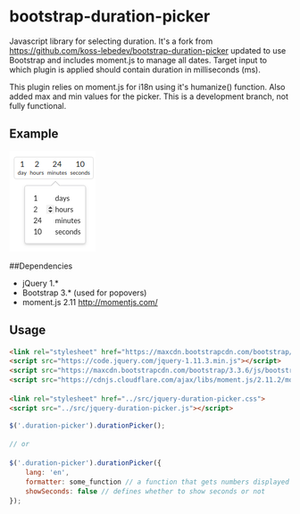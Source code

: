 # bootstrap-duration-picker

Javascript library for selecting duration. It's a fork from https://github.com/koss-lebedev/bootstrap-duration-picker updated to use Bootstrap and includes moment.js to manage all dates. Target input to which plugin is applied should contain duration in milliseconds (ms).

This plugin relies on moment.js for i18n using it's humanize() function.
Also added max and min values for the picker. This is a development branch, not fully functional.

## Example

![Bootstrap-Duration-Picker](demo.png)

##Dependencies

- jQuery 1.*
- Bootstrap 3.* (used for popovers)
- moment.js 2.11 http://momentjs.com/

## Usage

```html
<link rel="stylesheet" href="https://maxcdn.bootstrapcdn.com/bootstrap/3.3.6/css/bootstrap.min.css" crossorigin="anonymous">
<script src="https://code.jquery.com/jquery-1.11.3.min.js"></script>
<script src="https://maxcdn.bootstrapcdn.com/bootstrap/3.3.6/js/bootstrap.min.js" crossorigin="anonymous"></script>
<script src="https://cdnjs.cloudflare.com/ajax/libs/moment.js/2.11.2/moment.min.js"></script>

<link rel="stylesheet" href="../src/jquery-duration-picker.css">
<script src="../src/jquery-duration-picker.js"></script>
```

```js
$('.duration-picker').durationPicker();

// or

$('.duration-picker').durationPicker({
    lang: 'en',
    formatter: some_function // a function that gets numbers displayed in input and returns a formatted one,
    showSeconds: false // defines whether to show seconds or not 
});
```